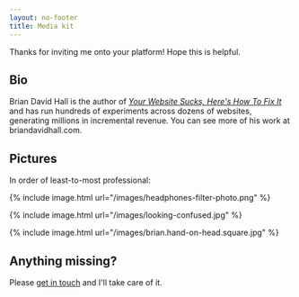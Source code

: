 ```yaml
---
layout: no-footer
title: Media kit
---
```


Thanks for inviting me onto your platform! Hope this is helpful.

## Bio

Brian David Hall is the author of [_Your Website Sucks, Here's How To Fix It_](https://www.amazon.com/dp/B0BVSXB5W7) and has run hundreds of experiments across dozens of websites, generating millions in incremental revenue. You can see more of his work at briandavidhall.com.

## Pictures

In order of least-to-most professional:

{% include image.html url="/images/headphones-filter-photo.png" %}

{% include image.html url="/images/looking-confused.jpg" %}

{% include image.html url="/images/brian.hand-on-head.square.jpg" %}

## Anything missing?

Please [get in touch](/contact) and I'll take care of it.
